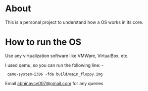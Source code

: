 # About

This is a personal project to understand how a OS works in its core.


# How to run the OS

Use any virtualization software like VMWare, VirtualBox, etc.

I used qemu, so you can run the following line: -

``` qemu-system-i386 -fda build/main_floppy.img```



Email abhinavcv007@gmail.com for any queries
